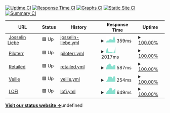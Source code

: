 [![Uptime CI](https://github.com/josselinlbe/upptime/workflows/Uptime%20CI/badge.svg)](https://github.com/josselinlbe/upptime/actions?query=workflow%3A%22Uptime+CI%22)
[![Response Time CI](https://github.com/josselinlbe/upptime/workflows/Response%20Time%20CI/badge.svg)](https://github.com/josselinlbe/upptime/actions?query=workflow%3A%22Response+Time+CI%22)
[![Graphs CI](https://github.com/josselinlbe/upptime/workflows/Graphs%20CI/badge.svg)](https://github.com/josselinlbe/upptime/actions?query=workflow%3A%22Graphs+CI%22)
[![Static Site CI](https://github.com/josselinlbe/upptime/workflows/Static%20Site%20CI/badge.svg)](https://github.com/josselinlbe/upptime/actions?query=workflow%3A%22Static+Site+CI%22)
[![Summary CI](https://github.com/josselinlbe/upptime/workflows/Summary%20CI/badge.svg)](https://github.com/josselinlbe/upptime/actions?query=workflow%3A%22Summary+CI%22)

<!--start: status pages-->
<!-- This summary is generated by Upptime (https://github.com/upptime/upptime) -->
<!-- Do not edit this manually, your changes will be overwritten -->
<!-- prettier-ignore -->
| URL | Status | History | Response Time | Uptime |
| --- | ------ | ------- | ------------- | ------ |
| <img alt="" src="https://icons.duckduckgo.com/ip3/josselinlie.be.ico" height="13"> [Josselin Liebe](https://josselinlie.be) | 🟩 Up | [josselin-liebe.yml](https://github.com/josselinlbe/upptime/commits/HEAD/history/josselin-liebe.yml) | <details><summary><img alt="Response time graph" src="./graphs/josselin-liebe/response-time-week.png" height="20"> 359ms</summary><br><a href="https://josselinlbe.github.io/upptime/history/josselin-liebe"><img alt="Response time 299" src="https://img.shields.io/endpoint?url=https%3A%2F%2Fraw.githubusercontent.com%2Fjosselinlbe%2Fupptime%2FHEAD%2Fapi%2Fjosselin-liebe%2Fresponse-time.json"></a><br><a href="https://josselinlbe.github.io/upptime/history/josselin-liebe"><img alt="24-hour response time 189" src="https://img.shields.io/endpoint?url=https%3A%2F%2Fraw.githubusercontent.com%2Fjosselinlbe%2Fupptime%2FHEAD%2Fapi%2Fjosselin-liebe%2Fresponse-time-day.json"></a><br><a href="https://josselinlbe.github.io/upptime/history/josselin-liebe"><img alt="7-day response time 359" src="https://img.shields.io/endpoint?url=https%3A%2F%2Fraw.githubusercontent.com%2Fjosselinlbe%2Fupptime%2FHEAD%2Fapi%2Fjosselin-liebe%2Fresponse-time-week.json"></a><br><a href="https://josselinlbe.github.io/upptime/history/josselin-liebe"><img alt="30-day response time 298" src="https://img.shields.io/endpoint?url=https%3A%2F%2Fraw.githubusercontent.com%2Fjosselinlbe%2Fupptime%2FHEAD%2Fapi%2Fjosselin-liebe%2Fresponse-time-month.json"></a><br><a href="https://josselinlbe.github.io/upptime/history/josselin-liebe"><img alt="1-year response time 299" src="https://img.shields.io/endpoint?url=https%3A%2F%2Fraw.githubusercontent.com%2Fjosselinlbe%2Fupptime%2FHEAD%2Fapi%2Fjosselin-liebe%2Fresponse-time-year.json"></a></details> | <details><summary><a href="https://josselinlbe.github.io/upptime/history/josselin-liebe">100.00%</a></summary><a href="https://josselinlbe.github.io/upptime/history/josselin-liebe"><img alt="All-time uptime 100.00%" src="https://img.shields.io/endpoint?url=https%3A%2F%2Fraw.githubusercontent.com%2Fjosselinlbe%2Fupptime%2FHEAD%2Fapi%2Fjosselin-liebe%2Fuptime.json"></a><br><a href="https://josselinlbe.github.io/upptime/history/josselin-liebe"><img alt="24-hour uptime 100.00%" src="https://img.shields.io/endpoint?url=https%3A%2F%2Fraw.githubusercontent.com%2Fjosselinlbe%2Fupptime%2FHEAD%2Fapi%2Fjosselin-liebe%2Fuptime-day.json"></a><br><a href="https://josselinlbe.github.io/upptime/history/josselin-liebe"><img alt="7-day uptime 100.00%" src="https://img.shields.io/endpoint?url=https%3A%2F%2Fraw.githubusercontent.com%2Fjosselinlbe%2Fupptime%2FHEAD%2Fapi%2Fjosselin-liebe%2Fuptime-week.json"></a><br><a href="https://josselinlbe.github.io/upptime/history/josselin-liebe"><img alt="30-day uptime 100.00%" src="https://img.shields.io/endpoint?url=https%3A%2F%2Fraw.githubusercontent.com%2Fjosselinlbe%2Fupptime%2FHEAD%2Fapi%2Fjosselin-liebe%2Fuptime-month.json"></a><br><a href="https://josselinlbe.github.io/upptime/history/josselin-liebe"><img alt="1-year uptime 100.00%" src="https://img.shields.io/endpoint?url=https%3A%2F%2Fraw.githubusercontent.com%2Fjosselinlbe%2Fupptime%2FHEAD%2Fapi%2Fjosselin-liebe%2Fuptime-year.json"></a></details>
| <img alt="" src="https://icons.duckduckgo.com/ip3/piloterr.com.ico" height="13"> [Piloterr](https://piloterr.com) | 🟩 Up | [piloterr.yml](https://github.com/josselinlbe/upptime/commits/HEAD/history/piloterr.yml) | <details><summary><img alt="Response time graph" src="./graphs/piloterr/response-time-week.png" height="20"> 2017ms</summary><br><a href="https://josselinlbe.github.io/upptime/history/piloterr"><img alt="Response time 2347" src="https://img.shields.io/endpoint?url=https%3A%2F%2Fraw.githubusercontent.com%2Fjosselinlbe%2Fupptime%2FHEAD%2Fapi%2Fpiloterr%2Fresponse-time.json"></a><br><a href="https://josselinlbe.github.io/upptime/history/piloterr"><img alt="24-hour response time 408" src="https://img.shields.io/endpoint?url=https%3A%2F%2Fraw.githubusercontent.com%2Fjosselinlbe%2Fupptime%2FHEAD%2Fapi%2Fpiloterr%2Fresponse-time-day.json"></a><br><a href="https://josselinlbe.github.io/upptime/history/piloterr"><img alt="7-day response time 2017" src="https://img.shields.io/endpoint?url=https%3A%2F%2Fraw.githubusercontent.com%2Fjosselinlbe%2Fupptime%2FHEAD%2Fapi%2Fpiloterr%2Fresponse-time-week.json"></a><br><a href="https://josselinlbe.github.io/upptime/history/piloterr"><img alt="30-day response time 2261" src="https://img.shields.io/endpoint?url=https%3A%2F%2Fraw.githubusercontent.com%2Fjosselinlbe%2Fupptime%2FHEAD%2Fapi%2Fpiloterr%2Fresponse-time-month.json"></a><br><a href="https://josselinlbe.github.io/upptime/history/piloterr"><img alt="1-year response time 2347" src="https://img.shields.io/endpoint?url=https%3A%2F%2Fraw.githubusercontent.com%2Fjosselinlbe%2Fupptime%2FHEAD%2Fapi%2Fpiloterr%2Fresponse-time-year.json"></a></details> | <details><summary><a href="https://josselinlbe.github.io/upptime/history/piloterr">100.00%</a></summary><a href="https://josselinlbe.github.io/upptime/history/piloterr"><img alt="All-time uptime 100.00%" src="https://img.shields.io/endpoint?url=https%3A%2F%2Fraw.githubusercontent.com%2Fjosselinlbe%2Fupptime%2FHEAD%2Fapi%2Fpiloterr%2Fuptime.json"></a><br><a href="https://josselinlbe.github.io/upptime/history/piloterr"><img alt="24-hour uptime 100.00%" src="https://img.shields.io/endpoint?url=https%3A%2F%2Fraw.githubusercontent.com%2Fjosselinlbe%2Fupptime%2FHEAD%2Fapi%2Fpiloterr%2Fuptime-day.json"></a><br><a href="https://josselinlbe.github.io/upptime/history/piloterr"><img alt="7-day uptime 100.00%" src="https://img.shields.io/endpoint?url=https%3A%2F%2Fraw.githubusercontent.com%2Fjosselinlbe%2Fupptime%2FHEAD%2Fapi%2Fpiloterr%2Fuptime-week.json"></a><br><a href="https://josselinlbe.github.io/upptime/history/piloterr"><img alt="30-day uptime 100.00%" src="https://img.shields.io/endpoint?url=https%3A%2F%2Fraw.githubusercontent.com%2Fjosselinlbe%2Fupptime%2FHEAD%2Fapi%2Fpiloterr%2Fuptime-month.json"></a><br><a href="https://josselinlbe.github.io/upptime/history/piloterr"><img alt="1-year uptime 100.00%" src="https://img.shields.io/endpoint?url=https%3A%2F%2Fraw.githubusercontent.com%2Fjosselinlbe%2Fupptime%2FHEAD%2Fapi%2Fpiloterr%2Fuptime-year.json"></a></details>
| <img alt="" src="https://icons.duckduckgo.com/ip3/www.retailed.io.ico" height="13"> [Retailed](https://www.retailed.io) | 🟩 Up | [retailed.yml](https://github.com/josselinlbe/upptime/commits/HEAD/history/retailed.yml) | <details><summary><img alt="Response time graph" src="./graphs/retailed/response-time-week.png" height="20"> 587ms</summary><br><a href="https://josselinlbe.github.io/upptime/history/retailed"><img alt="Response time 586" src="https://img.shields.io/endpoint?url=https%3A%2F%2Fraw.githubusercontent.com%2Fjosselinlbe%2Fupptime%2FHEAD%2Fapi%2Fretailed%2Fresponse-time.json"></a><br><a href="https://josselinlbe.github.io/upptime/history/retailed"><img alt="24-hour response time 553" src="https://img.shields.io/endpoint?url=https%3A%2F%2Fraw.githubusercontent.com%2Fjosselinlbe%2Fupptime%2FHEAD%2Fapi%2Fretailed%2Fresponse-time-day.json"></a><br><a href="https://josselinlbe.github.io/upptime/history/retailed"><img alt="7-day response time 587" src="https://img.shields.io/endpoint?url=https%3A%2F%2Fraw.githubusercontent.com%2Fjosselinlbe%2Fupptime%2FHEAD%2Fapi%2Fretailed%2Fresponse-time-week.json"></a><br><a href="https://josselinlbe.github.io/upptime/history/retailed"><img alt="30-day response time 577" src="https://img.shields.io/endpoint?url=https%3A%2F%2Fraw.githubusercontent.com%2Fjosselinlbe%2Fupptime%2FHEAD%2Fapi%2Fretailed%2Fresponse-time-month.json"></a><br><a href="https://josselinlbe.github.io/upptime/history/retailed"><img alt="1-year response time 586" src="https://img.shields.io/endpoint?url=https%3A%2F%2Fraw.githubusercontent.com%2Fjosselinlbe%2Fupptime%2FHEAD%2Fapi%2Fretailed%2Fresponse-time-year.json"></a></details> | <details><summary><a href="https://josselinlbe.github.io/upptime/history/retailed">100.00%</a></summary><a href="https://josselinlbe.github.io/upptime/history/retailed"><img alt="All-time uptime 100.00%" src="https://img.shields.io/endpoint?url=https%3A%2F%2Fraw.githubusercontent.com%2Fjosselinlbe%2Fupptime%2FHEAD%2Fapi%2Fretailed%2Fuptime.json"></a><br><a href="https://josselinlbe.github.io/upptime/history/retailed"><img alt="24-hour uptime 100.00%" src="https://img.shields.io/endpoint?url=https%3A%2F%2Fraw.githubusercontent.com%2Fjosselinlbe%2Fupptime%2FHEAD%2Fapi%2Fretailed%2Fuptime-day.json"></a><br><a href="https://josselinlbe.github.io/upptime/history/retailed"><img alt="7-day uptime 100.00%" src="https://img.shields.io/endpoint?url=https%3A%2F%2Fraw.githubusercontent.com%2Fjosselinlbe%2Fupptime%2FHEAD%2Fapi%2Fretailed%2Fuptime-week.json"></a><br><a href="https://josselinlbe.github.io/upptime/history/retailed"><img alt="30-day uptime 100.00%" src="https://img.shields.io/endpoint?url=https%3A%2F%2Fraw.githubusercontent.com%2Fjosselinlbe%2Fupptime%2FHEAD%2Fapi%2Fretailed%2Fuptime-month.json"></a><br><a href="https://josselinlbe.github.io/upptime/history/retailed"><img alt="1-year uptime 100.00%" src="https://img.shields.io/endpoint?url=https%3A%2F%2Fraw.githubusercontent.com%2Fjosselinlbe%2Fupptime%2FHEAD%2Fapi%2Fretailed%2Fuptime-year.json"></a></details>
| <img alt="" src="https://icons.duckduckgo.com/ip3/www.veille.io.ico" height="13"> [Veille](https://www.veille.io) | 🟩 Up | [veille.yml](https://github.com/josselinlbe/upptime/commits/HEAD/history/veille.yml) | <details><summary><img alt="Response time graph" src="./graphs/veille/response-time-week.png" height="20"> 254ms</summary><br><a href="https://josselinlbe.github.io/upptime/history/veille"><img alt="Response time 210" src="https://img.shields.io/endpoint?url=https%3A%2F%2Fraw.githubusercontent.com%2Fjosselinlbe%2Fupptime%2FHEAD%2Fapi%2Fveille%2Fresponse-time.json"></a><br><a href="https://josselinlbe.github.io/upptime/history/veille"><img alt="24-hour response time 53" src="https://img.shields.io/endpoint?url=https%3A%2F%2Fraw.githubusercontent.com%2Fjosselinlbe%2Fupptime%2FHEAD%2Fapi%2Fveille%2Fresponse-time-day.json"></a><br><a href="https://josselinlbe.github.io/upptime/history/veille"><img alt="7-day response time 254" src="https://img.shields.io/endpoint?url=https%3A%2F%2Fraw.githubusercontent.com%2Fjosselinlbe%2Fupptime%2FHEAD%2Fapi%2Fveille%2Fresponse-time-week.json"></a><br><a href="https://josselinlbe.github.io/upptime/history/veille"><img alt="30-day response time 212" src="https://img.shields.io/endpoint?url=https%3A%2F%2Fraw.githubusercontent.com%2Fjosselinlbe%2Fupptime%2FHEAD%2Fapi%2Fveille%2Fresponse-time-month.json"></a><br><a href="https://josselinlbe.github.io/upptime/history/veille"><img alt="1-year response time 210" src="https://img.shields.io/endpoint?url=https%3A%2F%2Fraw.githubusercontent.com%2Fjosselinlbe%2Fupptime%2FHEAD%2Fapi%2Fveille%2Fresponse-time-year.json"></a></details> | <details><summary><a href="https://josselinlbe.github.io/upptime/history/veille">100.00%</a></summary><a href="https://josselinlbe.github.io/upptime/history/veille"><img alt="All-time uptime 100.00%" src="https://img.shields.io/endpoint?url=https%3A%2F%2Fraw.githubusercontent.com%2Fjosselinlbe%2Fupptime%2FHEAD%2Fapi%2Fveille%2Fuptime.json"></a><br><a href="https://josselinlbe.github.io/upptime/history/veille"><img alt="24-hour uptime 100.00%" src="https://img.shields.io/endpoint?url=https%3A%2F%2Fraw.githubusercontent.com%2Fjosselinlbe%2Fupptime%2FHEAD%2Fapi%2Fveille%2Fuptime-day.json"></a><br><a href="https://josselinlbe.github.io/upptime/history/veille"><img alt="7-day uptime 100.00%" src="https://img.shields.io/endpoint?url=https%3A%2F%2Fraw.githubusercontent.com%2Fjosselinlbe%2Fupptime%2FHEAD%2Fapi%2Fveille%2Fuptime-week.json"></a><br><a href="https://josselinlbe.github.io/upptime/history/veille"><img alt="30-day uptime 100.00%" src="https://img.shields.io/endpoint?url=https%3A%2F%2Fraw.githubusercontent.com%2Fjosselinlbe%2Fupptime%2FHEAD%2Fapi%2Fveille%2Fuptime-month.json"></a><br><a href="https://josselinlbe.github.io/upptime/history/veille"><img alt="1-year uptime 100.00%" src="https://img.shields.io/endpoint?url=https%3A%2F%2Fraw.githubusercontent.com%2Fjosselinlbe%2Fupptime%2FHEAD%2Fapi%2Fveille%2Fuptime-year.json"></a></details>
| <img alt="" src="https://icons.duckduckgo.com/ip3/lofi.media.ico" height="13"> [LOFI](https://lofi.media) | 🟩 Up | [lofi.yml](https://github.com/josselinlbe/upptime/commits/HEAD/history/lofi.yml) | <details><summary><img alt="Response time graph" src="./graphs/lofi/response-time-week.png" height="20"> 649ms</summary><br><a href="https://josselinlbe.github.io/upptime/history/lofi"><img alt="Response time 574" src="https://img.shields.io/endpoint?url=https%3A%2F%2Fraw.githubusercontent.com%2Fjosselinlbe%2Fupptime%2FHEAD%2Fapi%2Flofi%2Fresponse-time.json"></a><br><a href="https://josselinlbe.github.io/upptime/history/lofi"><img alt="24-hour response time 348" src="https://img.shields.io/endpoint?url=https%3A%2F%2Fraw.githubusercontent.com%2Fjosselinlbe%2Fupptime%2FHEAD%2Fapi%2Flofi%2Fresponse-time-day.json"></a><br><a href="https://josselinlbe.github.io/upptime/history/lofi"><img alt="7-day response time 649" src="https://img.shields.io/endpoint?url=https%3A%2F%2Fraw.githubusercontent.com%2Fjosselinlbe%2Fupptime%2FHEAD%2Fapi%2Flofi%2Fresponse-time-week.json"></a><br><a href="https://josselinlbe.github.io/upptime/history/lofi"><img alt="30-day response time 574" src="https://img.shields.io/endpoint?url=https%3A%2F%2Fraw.githubusercontent.com%2Fjosselinlbe%2Fupptime%2FHEAD%2Fapi%2Flofi%2Fresponse-time-month.json"></a><br><a href="https://josselinlbe.github.io/upptime/history/lofi"><img alt="1-year response time 574" src="https://img.shields.io/endpoint?url=https%3A%2F%2Fraw.githubusercontent.com%2Fjosselinlbe%2Fupptime%2FHEAD%2Fapi%2Flofi%2Fresponse-time-year.json"></a></details> | <details><summary><a href="https://josselinlbe.github.io/upptime/history/lofi">100.00%</a></summary><a href="https://josselinlbe.github.io/upptime/history/lofi"><img alt="All-time uptime 100.00%" src="https://img.shields.io/endpoint?url=https%3A%2F%2Fraw.githubusercontent.com%2Fjosselinlbe%2Fupptime%2FHEAD%2Fapi%2Flofi%2Fuptime.json"></a><br><a href="https://josselinlbe.github.io/upptime/history/lofi"><img alt="24-hour uptime 100.00%" src="https://img.shields.io/endpoint?url=https%3A%2F%2Fraw.githubusercontent.com%2Fjosselinlbe%2Fupptime%2FHEAD%2Fapi%2Flofi%2Fuptime-day.json"></a><br><a href="https://josselinlbe.github.io/upptime/history/lofi"><img alt="7-day uptime 100.00%" src="https://img.shields.io/endpoint?url=https%3A%2F%2Fraw.githubusercontent.com%2Fjosselinlbe%2Fupptime%2FHEAD%2Fapi%2Flofi%2Fuptime-week.json"></a><br><a href="https://josselinlbe.github.io/upptime/history/lofi"><img alt="30-day uptime 100.00%" src="https://img.shields.io/endpoint?url=https%3A%2F%2Fraw.githubusercontent.com%2Fjosselinlbe%2Fupptime%2FHEAD%2Fapi%2Flofi%2Fuptime-month.json"></a><br><a href="https://josselinlbe.github.io/upptime/history/lofi"><img alt="1-year uptime 100.00%" src="https://img.shields.io/endpoint?url=https%3A%2F%2Fraw.githubusercontent.com%2Fjosselinlbe%2Fupptime%2FHEAD%2Fapi%2Flofi%2Fuptime-year.json"></a></details>

<!--end: status pages-->

[**Visit our status website →**](https://josselinlbe.github.io/upptime)undefined
